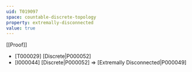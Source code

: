 ```yaml
---
uid: T019097
space: countable-discrete-topology
property: extremally-disconnected
value: true
---
```

[[Proof]]

* [T000029] [Discrete|P000052]
* [I000044] [Discrete|P000052] => [Extremally Disconnected|P000049]

